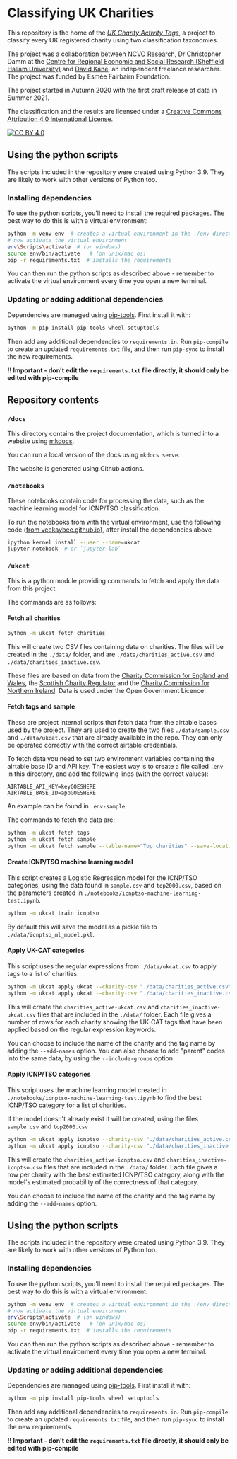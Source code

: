 # Classifying UK Charities

This repository is the home of the *[UK Charity Activity Tags](https://www.charityclassification.org.uk/)*, a project to classify
every UK registered charity using two classification taxonomies.

The project was a collaboration between [NCVO Research](https://www.ncvo.org.uk/policy-and-research), Dr Christopher Damm at the [Centre for Regional Economic and Social Research (Sheffield Hallam University)](https://www4.shu.ac.uk/research/cresr/staff/christopher-damm) and [David Kane](https://dkane.net/), an independent freelance researcher. The project was funded by Esmée Fairbairn Foundation.

The project started in Autumn 2020 with the first draft release of data in Summer 2021.

The classification and the results are licensed under a
[Creative Commons Attribution 4.0 International License](http://creativecommons.org/licenses/by/4.0/).

[![CC BY 4.0](https://i.creativecommons.org/l/by/4.0/88x31.png)](http://creativecommons.org/licenses/by/4.0/)

## Using the python scripts

The scripts included in the repository were created using Python 3.9. They are likely to work with other versions of Python too.

### Installing dependencies

To use the python scripts, you'll need to install the required packages. The best way to do this is with a virtual environment:

```sh
python -m venv env  # creates a virtual environment in the ./env directory
# now activate the virtual environment
env\Scripts\activate  # (on windows)
source env/bin/activate   # (on unix/mac os)
pip -r requirements.txt  # installs the requirements 
```

You can then run the python scripts as described above - remember to activate the virtual environment every time you open a new terminal.

### Updating or adding additional dependencies

Dependencies are managed using [pip-tools](https://github.com/jazzband/pip-tools). First install it with:

```sh
python -m pip install pip-tools wheel setuptools
```

Then add any additional dependencies to `requirements.in`. Run `pip-compile` to create an updated `requirements.txt` file, and then run `pip-sync` to install the new requirements.

**!! Important - don't edit the `requirements.txt` file directly, it should only be edited with pip-compile**

## Repository contents

### `/docs`

This directory contains the project documentation, which is turned into a website using [mkdocs](https://www.mkdocs.org/).

You can run a local version of the docs using `mkdocs serve`.

The website is generated using Github actions.

### `/notebooks`

These notebooks contain code for processing the data, such as the machine learning model for ICNP/TSO classification.

To run the notebooks from with the virtual environment, use the following code ([from veekaybee.github.io](https://veekaybee.github.io/2020/02/18/running-jupyter-in-venv/)), after install the dependencies above

```sh
ipython kernel install --user --name=ukcat
jupyter notebook  # or `jupyter lab`
```

### `/ukcat`

This is a python module providing commands to fetch and apply the data from this project. 

The commands are as follows:

#### Fetch all charities

```sh
python -m ukcat fetch charities
```

This will create two CSV files containing data on charities. The files will be created in the `./data/` folder, and are `./data/charities_active.csv` and `./data/charities_inactive.csv`. 

These files are based on data from the [Charity Commission for England and Wales](https://register-of-charities.charitycommission.gov.uk/register/full-register-download), the [Scottish Charity Regulator](https://www.oscr.org.uk/about-charities/search-the-register/charity-register-download/) and the [Charity Commission for Northern Ireland](https://www.charitycommissionni.org.uk/charity-search/?pageNumber=1). Data is used under the Open Government Licence.

#### Fetch tags and sample

These are project internal scripts that fetch data from the airtable bases used by the project. They are used to create the two files `./data/sample.csv` and `./data/ukcat.csv` that are already available in the repo. They can only be operated correctly with the correct airtable credentials.

To fetch data you need to set two environment variables containing the airtable base ID and API key. The easiest way is to create a file called `.env` in this directory, and add the following lines (with the correct values):

```
AIRTABLE_API_KEY=keyGOESHERE
AIRTABLE_BASE_ID=appGOESHERE
```

An example can be found in `.env-sample`.

The commands to fetch the data are:

```sh
python -m ukcat fetch tags
python -m ukcat fetch sample
python -m ukcat fetch sample --table-name="Top charities" --save-location="./data/top2000.csv"
```

#### Create ICNP/TSO machine learning model

This script creates a Logistic Regression model for the ICNP/TSO categories, using the data found in
`sample.csv` and `top2000.csv`, based on the parameters created in `./notebooks/icnptso-machine-learning-test.ipynb`.

```sh
python -m ukcat train icnptso
```

By default this will save the model as a pickle file to `./data/icnptso_ml_model.pkl`.

#### Apply UK-CAT categories

This script uses the regular expressions from `./data/ukcat.csv` to apply tags to a list of charities.

```sh
python -m ukcat apply ukcat --charity-csv "./data/charities_active.csv" -f "name" -f "activities"
python -m ukcat apply ukcat --charity-csv "./data/charities_inactive.csv" -f "name" -f "objects"
```

This will create the `charities_active-ukcat.csv` and `charities_inactive-ukcat.csv` files that are included in the `./data/` folder. Each file gives a number of rows for each charity showing the UK-CAT tags that have been applied based on the regular expression keywords.

You can choose to include the name of the charity and the tag name by adding the `--add-names` option. You can also choose to add "parent" codes into the same data, by using the `--include-groups` option.

#### Apply ICNP/TSO categories

This script uses the machine learning model created in `./notebooks/icnptso-machine-learning-test.ipynb` to find the best ICNP/TSO category for a list of charities.

If the model doesn't already exist it will be created, using the files `sample.csv` and `top2000.csv`

```sh
python -m ukcat apply icnptso --charity-csv "./data/charities_active.csv" -f "name" -f "activities"
python -m ukcat apply icnptso --charity-csv "./data/charities_inactive.csv" -f "name" -f "objects"
```

This will create the `charities_active-icnptso.csv` and `charities_inactive-icnptso.csv` files that are included in the `./data/` folder. Each file gives a row per charity with the best estimated ICNP/TSO category, along with the model's estimated probability of the correctness of that category.

You can choose to include the name of the charity and the tag name by adding the `--add-names` option.

## Using the python scripts

The scripts included in the repository were created using Python 3.9. They are likely to work with other versions of Python too.

### Installing dependencies

To use the python scripts, you'll need to install the required packages. The best way to do this is with a virtual environment:

```sh
python -m venv env  # creates a virtual environment in the ./env directory
# now activate the virtual environment
env\Scripts\activate  # (on windows)
source env/bin/activate   # (on unix/mac os)
pip -r requirements.txt  # installs the requirements 
```

You can then run the python scripts as described above - remember to activate the virtual environment every time you open a new terminal.

### Updating or adding additional dependencies

Dependencies are managed using [pip-tools](https://github.com/jazzband/pip-tools). First install it with:

```sh
python -m pip install pip-tools wheel setuptools
```

Then add any additional dependencies to `requirements.in`. Run `pip-compile` to create an updated `requirements.txt` file, and then run `pip-sync` to install the new requirements.

**!! Important - don't edit the `requirements.txt` file directly, it should only be edited with pip-compile**
